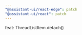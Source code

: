 ```yaml
---
"@assistant-ui/react-edge": patch
"@assistant-ui/react": patch
---
```


feat: ThreadListItem.detach()
